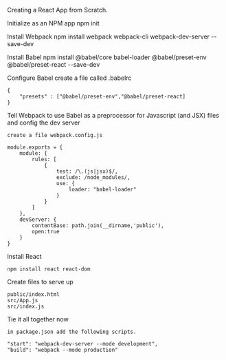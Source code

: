 Creating a React App from Scratch.

Initialize as an NPM app
	npm init

Install Webpack
	npm install webpack webpack-cli webpack-dev-server --save-dev

Install Babel
	npm install 
		@babel/core 
		babel-loader 
		@babel/preset-env 
		@babel/preset-react 
		--save-dev
	
Configure Babel
	create a file called .babelrc
	
	{
		"presets" : ["@babel/preset-env","@babel/preset-react]
	}
	
Tell Webpack to use Babel as a preprocessor for Javascript (and JSX) files and config the dev server

	create a file webpack.config.js
	
	module.exports = {
		module: {
			rules: [
				{
					test: /\.(js|jsx)$/,
					exclude: /node_modules/,
					use: {
						loader: "babel-loader"
					}
				}
			]
		},
		devServer: {
			contentBase: path.join(__dirname,'public'),
			open:true
		}
	}
	
Install React

	npm install react react-dom
	
	
Create files to serve up

	public/index.html
	src/App.js
	src/index.js
		
Tie it all together now

	in package.json add the following scripts.
	
	"start": "webpack-dev-server --mode development",
    "build": "webpack --mode production"